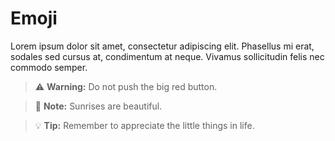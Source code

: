 # Emoji

Lorem ipsum dolor sit amet, consectetur adipiscing elit. Phasellus mi erat, sodales sed cursus at, condimentum at neque. Vivamus sollicitudin felis nec commodo semper. 

> :warning: **Warning:** Do not push the big red button.

> :memo: **Note:** Sunrises are beautiful.

> :bulb: **Tip:** Remember to appreciate the little things in life.
